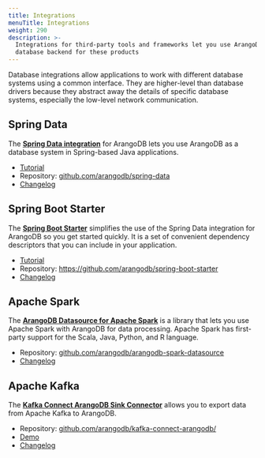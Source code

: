 ```yaml
---
title: Integrations
menuTitle: Integrations
weight: 290
description: >-
  Integrations for third-party tools and frameworks let you use ArangoDB as the
  database backend for these products
---
```

Database integrations allow applications to work with different database systems
using a common interface. They are higher-level than database drivers because
they abstract away the details of specific database systems, especially the
low-level network communication.

## Spring Data

The [**Spring Data integration**](spring-data-arangodb/_index.md) for ArangoDB
lets you use ArangoDB as a database system in Spring-based Java applications.

- [Tutorial](spring-data-arangodb/_index.md#get-started)
- Repository: [github.com/arangodb/spring-data](https://github.com/arangodb/spring-data)
- [Changelog](https://github.com/arangodb/spring-data/blob/main/ChangeLog.md)

## Spring Boot Starter

The [**Spring Boot Starter**](spring-boot-arangodb.md) simplifies the use of the
Spring Data integration for ArangoDB so you get started quickly. It is a set of
convenient dependency descriptors that you can include in your application.

- [Tutorial](spring-boot-arangodb.md#get-started)
- Repository: <https://github.com/arangodb/spring-boot-starter>
- [Changelog](https://github.com/arangodb/spring-boot-starter/blob/main/Changelog.md)

## Apache Spark

The [**ArangoDB Datasource for Apache Spark**](arangodb-datasource-for-apache-spark.md) is a
library that lets you use Apache Spark with ArangoDB for data processing.
Apache Spark has first-party support for the Scala, Java, Python, and R language.

- Repository: [github.com/arangodb/arangodb-spark-datasource](https://github.com/arangodb/arangodb-spark-datasource)
- [Changelog](https://github.com/arangodb/arangodb-spark-datasource/blob/main/ChangeLog.md)

## Apache Kafka

The [**Kafka Connect ArangoDB Sink Connector**](kafka-connect-arangodb-sink-connector/_index.md)
allows you to export data from Apache Kafka to ArangoDB.

- Repository: [github.com/arangodb/kafka-connect-arangodb/](https://github.com/arangodb/kafka-connect-arangodb/)
- [Demo](https://github.com/arangodb/kafka-connect-arangodb/tree/main/demo)
- [Changelog](https://github.com/arangodb/kafka-connect-arangodb/blob/main/ChangeLog.md)
